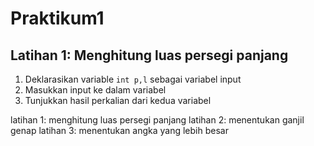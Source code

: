# Praktikum1

## Latihan 1: Menghitung luas persegi panjang

1. Deklarasikan variable `int p,l` sebagai variabel input
2. Masukkan input ke dalam variabel
3. Tunjukkan hasil perkalian dari kedua variabel

latihan 1: menghitung luas persegi panjang
latihan 2: menentukan ganjil genap
latihan 3: menentukan angka yang lebih besar
